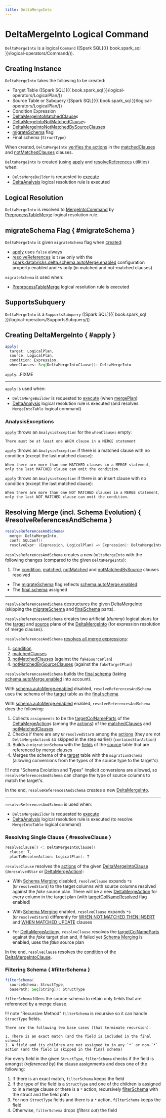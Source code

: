 ```yaml
---
title: DeltaMergeInto
---
```


# DeltaMergeInto Logical Command

`DeltaMergeInto` is a logical `Command` ([Spark SQL]({{ book.spark_sql }}/logical-operators/Command/)).

## Creating Instance

`DeltaMergeInto` takes the following to be created:

* <span id="target"> Target Table ([Spark SQL]({{ book.spark_sql }}/logical-operators/LogicalPlan/))
* <span id="source"> Source Table or Subquery ([Spark SQL]({{ book.spark_sql }}/logical-operators/LogicalPlan/))
* <span id="condition"> Condition Expression
* <span id="matchedClauses"> [DeltaMergeIntoMatchedClause](DeltaMergeIntoMatchedClause.md)s
* <span id="notMatchedClauses"> [DeltaMergeIntoNotMatchedClause](DeltaMergeIntoNotMatchedClause.md)s
* <span id="notMatchedBySourceClauses"> [DeltaMergeIntoNotMatchedBySourceClause](DeltaMergeIntoNotMatchedBySourceClause.md)s
* [migrateSchema](#migrateSchema) flag
* <span id="finalSchema"> Final schema (`StructType`)

When created, `DeltaMergeInto` [verifies the actions](DeltaMergeIntoClause.md#verifyActions) in the [matchedClauses](#matchedClauses) and [notMatchedClauses](#notMatchedClauses) clauses.

`DeltaMergeInto` is created (using [apply](#apply) and [resolveReferences](#resolveReferences) utilities) when:

* `DeltaMergeBuilder` is requested to [execute](DeltaMergeBuilder.md#execute)
* [DeltaAnalysis](../../DeltaAnalysis.md) logical resolution rule is executed

## Logical Resolution

`DeltaMergeInto` is resolved to [MergeIntoCommand](MergeIntoCommand.md) by [PreprocessTableMerge](../../PreprocessTableMerge.md) logical resolution rule.

## migrateSchema Flag { #migrateSchema }

`DeltaMergeInto` is given `migrateSchema` flag when [created](#creating-instance):

* [apply](#apply) uses `false` always
* [resolveReferences](#resolveReferences) is `true` only with the [spark.databricks.delta.schema.autoMerge.enabled](../../configuration-properties/DeltaSQLConf.md#DELTA_SCHEMA_AUTO_MIGRATE) configuration property enabled and `*`s only (in matched and not-matched clauses)

`migrateSchema` is used when:

* [PreprocessTableMerge](../../PreprocessTableMerge.md) logical resolution rule is executed

## <span id="SupportsSubquery"> SupportsSubquery

`DeltaMergeInto` is a `SupportsSubquery` ([Spark SQL]({{ book.spark_sql }}/logical-operators/SupportsSubquery/))

## Creating DeltaMergeInto { #apply }

```scala
apply(
  target: LogicalPlan,
  source: LogicalPlan,
  condition: Expression,
  whenClauses: Seq[DeltaMergeIntoClause]): DeltaMergeInto
```

`apply`...FIXME

---

`apply` is used when:

* `DeltaMergeBuilder` is requested to [execute](DeltaMergeBuilder.md#execute) (when [mergePlan](DeltaMergeBuilder.md#mergePlan))
* [DeltaAnalysis](../../DeltaAnalysis.md) logical resolution rule is executed (and resolves `MergeIntoTable` logical command)

### <span id="apply-AnalysisException"> AnalysisExceptions

`apply` throws an `AnalysisException` for the `whenClauses` empty:

```text
There must be at least one WHEN clause in a MERGE statement
```

`apply` throws an `AnalysisException` if there is a matched clause with no condition (except the last matched clause):

```text
When there are more than one MATCHED clauses in a MERGE statement,
only the last MATCHED clause can omit the condition.
```

`apply` throws an `AnalysisException` if there is an insert clause with no condition (except the last matched clause):

```text
When there are more than one NOT MATCHED clauses in a MERGE statement,
only the last NOT MATCHED clause can omit the condition.
```

## Resolving Merge (incl. Schema Evolution) { #resolveReferencesAndSchema }

```scala
resolveReferencesAndSchema(
  merge: DeltaMergeInto,
  conf: SQLConf)(
  resolveExpr: (Expression, LogicalPlan) => Expression): DeltaMergeInto
```

`resolveReferencesAndSchema` creates a new `DeltaMergeInto` with the following changes (compared to the given `DeltaMergeInto`):

1. The [condition](#condition), [matched](#matchedClauses), [notMatched](#notMatchedClauses) and [notMatchedBySource](#notMatchedBySourceClauses) clauses resolved
* The [migrateSchema](#migrateSchema) flag reflects [schema.autoMerge.enabled](../../configuration-properties/index.md#DELTA_SCHEMA_AUTO_MIGRATE)
* The [final schema](#finalSchema) assigned

---

`resolveReferencesAndSchema` destructures the given [DeltaMergeInto]() (skipping the [migrateSchema](#migrateSchema) and [finalSchema](#finalSchema) parts).

`resolveReferencesAndSchema` creates two artificial (_dummy_) logical plans for the [target](#target) and [source](#source) plans of the [DeltaMergeInto]() (for expression resolution of merge clauses).

`resolveReferencesAndSchema` [resolves all merge expressions](#resolveClause):

1. [condition](#condition)
1. [matchedClauses](#matchedClauses)
1. [notMatchedClauses](#notMatchedClauses) (against the `fakeSourcePlan`)
1. [notMatchedBySourceClauses](#notMatchedBySourceClauses) (against the `fakeTargetPlan`)

`resolveReferencesAndSchema` builds the [final schema](#finalSchema) (taking [schema.autoMerge.enabled](../../configuration-properties/index.md#DELTA_SCHEMA_AUTO_MIGRATE) into account).

With [schema.autoMerge.enabled](../../configuration-properties/index.md#DELTA_SCHEMA_AUTO_MIGRATE) disabled, `resolveReferencesAndSchema` uses the schema of the [target](#target) table as the [final schema](#finalSchema).

With [schema.autoMerge.enabled](../../configuration-properties/index.md#DELTA_SCHEMA_AUTO_MIGRATE) enabled, `resolveReferencesAndSchema` does the following:

1. Collects `assignments` to be the [targetColNameParts](DeltaMergeAction.md#targetColNameParts) of the [DeltaMergeAction](DeltaMergeAction.md)s (among the [actions](DeltaMergeIntoClause.md#actions)) of the [matchedClauses](#matchedClauses) and [notMatchedClauses](#notMatchedClauses)
1. Checks if there are any `UnresolvedStar`s among the [actions](DeltaMergeIntoClause.md#actions) (they are not `DeltaMergeAction`s so skipped in the step earlier) (`containsStarAction`)
1. Builds a `migrationSchema` with the [fields](#filterSchema) of the [source](#source) table that are referenced by merge clauses
1. Merges the schema of the [target](#target) table with the `migrationSchema` (allowing conversions from the types of the source type to the target's)

!!! note "Schema Evolution and Types"
    Implicit conversions are allowed, so `resolveReferencesAndSchema` can change the type of source columns to match the target's.

In the end, `resolveReferencesAndSchema` creates a new [DeltaMergeInto]().

---

`resolveReferencesAndSchema` is used when:

* `DeltaMergeBuilder` is requested to [execute](DeltaMergeBuilder.md#execute)
* [DeltaAnalysis](../../DeltaAnalysis.md) logical resolution rule is executed (to resolve `MergeIntoTable` logical command)

### Resolving Single Clause { #resolveClause }

```scala
resolveClause[T <: DeltaMergeIntoClause](
  clause: T,
  planToResolveAction: LogicalPlan): T
```

`resolveClause` resolves the [actions](DeltaMergeIntoClause.md#actions) of the given [DeltaMergeIntoClause](DeltaMergeIntoClause.md) (`UnresolvedStar` or [DeltaMergeAction](DeltaMergeAction.md)):

* With [Schema Merging](../../configuration-properties/index.md#schema.autoMerge.enabled) disabled, `resolveClause` expands `*`s (`UnresolvedStar`s) to the target columns with source columns resolved against the _fake_ source plan. There will be a new [DeltaMergeAction](DeltaMergeAction.md) for every column in the target plan (with [targetColNameResolved](DeltaMergeAction.md#targetColNameResolved) flag enabled)

* With [Schema Merging](../../configuration-properties/index.md#schema.autoMerge.enabled) enabled, `resolveClause` expands `*`s (`UnresolvedStar`s) differently for [WHEN NOT MATCHED THEN INSERT](DeltaMergeIntoNotMatchedInsertClause.md) and [WHEN MATCHED UPDATE](DeltaMergeIntoMatchedUpdateClause.md) clauses

* For [DeltaMergeAction](DeltaMergeAction.md)s, `resolveClause` resolves the [targetColNameParts](DeltaMergeAction.md#targetColNameParts) against the _fake_ target plan and, if failed yet [Schema Merging](../../configuration-properties/index.md#schema.autoMerge.enabled) is enabled, uses the _fake_ source plan

In the end, `resolveClause` resolves the [condition](DeltaMergeIntoClause.md#condition) of the [DeltaMergeIntoClause](DeltaMergeIntoClause.md).

### Filtering Schema { #filterSchema }

```scala
filterSchema(
  sourceSchema: StructType,
  basePath: Seq[String]): StructType
```

`filterSchema` filters the source schema to retain only fields that are referenced by a merge clause.

!!! note "Recursive Method"
    `filterSchema` is recursive so it can handle `StructType` fields.
    
    There are the following two base cases (that terminate recursion):

    1. There is an exact match (and the field is included in the final schema)
    1. A field and its children are not assigned to in any `*` or non-`*` action (and the field is skipped in the final schema)

For every field in the given `StructType`, `filterSchema` checks if the field is amongst (_referenced by_) the clause assignments and does one of the following:

1. If there is an exact match, `filterSchema` keeps the field
1. If the type of the field is a `StructType` and one of the children is assigned to in a merge clause or there is a `*` action, recursively [filterSchema](#filterSchema) with the struct and the field path
1. For non-`StructType` fields and there is a `*` action, `filterSchema` keeps the field
1. Otherwise, `filterSchema` drops (_filters out_) the field

